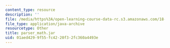 ```yaml
---
content_type: resource
description: ''
file: /media/https%3A/open-learning-course-data-rc.s3.amazonaws.com/18-02sc-multivariable-calculus-fall-2010/01aed4299f55fc4220f32fc360a4493e_parser_math.jar
file_type: application/java-archive
resourcetype: Other
title: parser_math.jar
uid: 01aed429-9f55-fc42-20f3-2fc360a4493e
---
```

